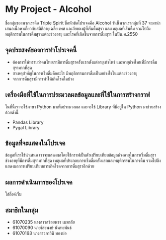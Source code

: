 # My Project - Alcohol

ชื่อกลุ่มของพวกเราคือ Triple Spirit ชื่อหัวข้อโปรเจคคือ Alcohol วันนี้พวกเรากลุ่มที่ 37 จะมานำเสนอเนื้อหาเกี่ยวกับสถิติอายุเฉลี่ย เพศ และวัยของผู้ที่เริ่มดื่มสุรา และเหตุผลที่เริ่มดื่ม รวมไปถึงพฤติกรรมในการดื่มสุราแต่ละช่วงอายุ และโรคที่เกิดขึ้นจากการดื่มสุรา ในปีพ.ศ.2550


## จุดประสงค์ของการทำโปรเจคนี้

* ต้องการให้ทราบว่าคนไทยเรามีการดื่มสุราครั้งแรกตั้งแต่อายุเท่าไหร่ และอายุช่วงไหนที่มีการดื่มสุรามากที่สุด
* สาเหตุสำคัญในการเริ่มดื่มคืออะไร มีพฤติกรรมการดื่มเป็นอย่างไรในแต่ละช่วงอายุ
* จากการดื่มสุรามีการทำให้เกิดโรคใดบ้าง

## เครื่องมือที่ใช้ในการประมวลผลข้อมูลและที่ใช้ในการสร้างกราฟ

ในที่นี้เราจะใช้ภาษา Python มาเพื่อประมวลผล และจะใช้ Library ที่มีอยู่ใน Python มาช่วยสร้างด้วยดังนี้
* Pandas Library
* Pygal Library

## ข้อมูลที่จะแสดงในโปรเจค

ข้อมูลที่เราใช้นำเสนอ เราจะแสดงผลโดยใช้กราฟเป็นตัวเปรียบเทียบข้อมูลช่วงอายุในการเริ่มดื่มสุรา ช่วงอายุที่มีการดื่มสุรามากที่สุด เหตุผลที่ประกอบการเริ่มดื่มครั้งแรกและพฤติกรรมในการดื่ม รวมไปถึงแสดงผลการเปรียบเทียบการเกิดโรคจากการดื่มสุราอีกด้วย

## ผลการดำเนินการของโปรเจค

ใส่ลิ้งค์เว็บ


## สมาชิกในกลุ่ม

* 61070235 นางสาวสร้อยพชร เมฆาลัย
* 61070090 นายธีระพงษ์ นันทะพันธ์
* 61070163 นางสาวภาวินี ทองบ่อ
